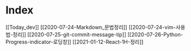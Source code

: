 # Index
[[Today_dev]]
[[2020-07-24-Markdown_문법정리]]
[[2020-07-24-vim-사용법-정리]]
[[2020-07-25-git-commit-message-tip]]
[[2020-07-26-Python-Progress-indicator-로딩창]]
[[2021-01-12-React-1H-정리]]
